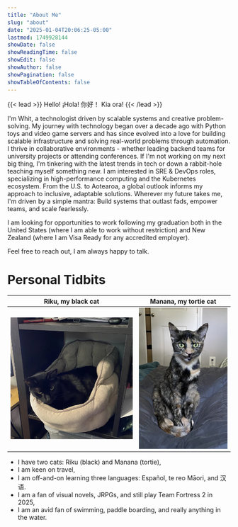 ```yaml
---
title: "About Me"
slug: "about"
date: "2025-01-04T20:06:25-05:00"
lastmod: 1749928144
showDate: false
showReadingTime: false
showEdit: false
showAuthor: false
showPagination: false
showTableOfContents: false
---
```


{{< lead >}}
Hello! ¡Hola! 你好！ Kia ora!
{{< /lead >}}

I'm Whit, a technologist driven by scalable systems and creative problem-solving. My journey with technology began over a decade ago with Python toys and video game servers and has since evolved into a love for building scalable infrastructure and solving real-world problems through automation.
I thrive in collaborative environments - whether leading backend teams for university projects or attending conferences. If I'm not working on my next big thing, I'm tinkering with the latest trends in tech or down a rabbit-hole teaching myself something new.
I am interested in SRE & DevOps roles, specializing in high-performance computing and the Kubernetes ecosystem. From the U.S. to Aotearoa, a global outlook informs my approach to inclusive, adaptable solutions. Wherever my future takes me, I'm driven by a simple mantra: Build systems that outlast fads, empower teams, and scale fearlessly.

I am looking for opportunities to work following my graduation both in the United States (where I am able to work without restriction) and New Zealand (where I am Visa Ready for any accredited employer).

Feel free to reach out, I am always happy to talk.

# Personal Tidbits

| Riku, my black cat | Manana, my tortie cat |
|:--:|:--:|
| ![A black cat laying in a catbed in a cubby. He looks rather bored of the whole affair.](riku.webp) | ![A small tortie cat sitting on a blanket. Her mouth is open as she is obviously mid-meow.](manana.webp) |

- I have two cats: Riku (black) and Manana (tortie),
- I am keen on travel,
- I am off-and-on learning three languages: Español, te reo Māori, and 汉语.
- I am a fan of visual novels, JRPGs, and still play Team Fortress 2 in 2025,
- I am an avid fan of swimming, paddle boarding, and really anything in the water.